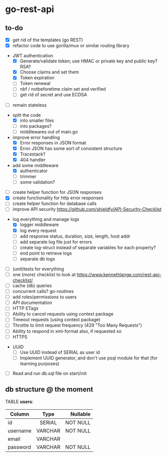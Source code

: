 # go-rest-api

## to-do
- [x] get rid of the templates (go REST)
- [x] refactor code to use gorilla/mux or similar routing library
- JWT authentication
  - [x] Generate/validate token; use HMAC or private key and public key? RSA?
  - [x] Choose claims and set them
  - [x] Token expiration
  - [ ] Token renewal
  - [ ] nbf / notbeforetime claim set and verified
  - [ ] get rid of secret and use ECDSA
- [ ] remain stateless
- split the code
  - [x] into smaller files
  - [ ] into packages?
  - [ ] middlewares out of main.go
- improve error handling
  - [x] Error responses in JSON format
  - [x] Error JSON has some sort of consistent structure
  - [x] Tracestack?
  - [x] 404 handler
- add some middleware
  - [x] authenticator
  - [ ] trimmer
  - [ ] some validation?
- [ ] create helper function for JSON responses
- [x] create functionality for http error responses
- [ ] create helper function for database calls
- [ ] improve API security https://github.com/shieldfy/API-Security-Checklist
- log everything and manage logs
  - [x] logger middleware
  - [x] log every request
  - [ ] add response status, duration, size, length, host addr
  - [ ] add separate log file just for errors
  - [ ] create log-struct instead of separate variables for each property?
  - [ ] end point to retrieve logs
  - [ ] separate db logs
- [ ] (unit)tests for everything
- [ ] one (more) checklist to look at https://www.kennethlange.com/rest-api-checklist/
- [ ] cache (db) queries
- [ ] concurrent calls? go-routines
- [ ] add roles/permissions to users
- [ ] API documentation
- [ ] HTTP ETags
- [ ] Ability to cancel requests using context package
- [ ] Timeout requests (using context package)
- [ ] Throttle to limit request frequency (429 "Too Many Requests")
- [ ] Ability to respond in xml-format also, if requested so
- [ ] HTTPS
- UUID
  - [ ] Use UUID instead of SERIAL as user id
  - [ ] Implement UUID generator, and don't use psql module for that (for learning purposes)
- [ ] Read and run db.sql file on start/init



## db structure @ the moment

TABLE **users**:

| Column | Type | Nullable |
| --- |:---:|---:|
| id | SERIAL | NOT NULL|
| username | VARCHAR | NOT NULL |
| email | VARCHAR | |
| password | VARCHAR | NOT NULL |


